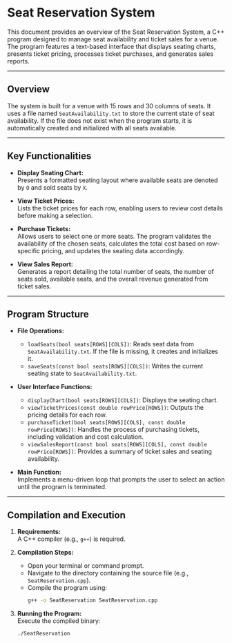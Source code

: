 # Seat Reservation System

This document provides an overview of the Seat Reservation System, a C++ program designed to manage seat availability and ticket sales for a venue. The program features a text-based interface that displays seating charts, presents ticket pricing, processes ticket purchases, and generates sales reports.

---

## Overview

The system is built for a venue with 15 rows and 30 columns of seats. It uses a file named `SeatAvailability.txt` to store the current state of seat availability. If the file does not exist when the program starts, it is automatically created and initialized with all seats available.

---

## Key Functionalities

- **Display Seating Chart:**  
  Presents a formatted seating layout where available seats are denoted by `O` and sold seats by `X`.

- **View Ticket Prices:**  
  Lists the ticket prices for each row, enabling users to review cost details before making a selection.

- **Purchase Tickets:**  
  Allows users to select one or more seats. The program validates the availability of the chosen seats, calculates the total cost based on row-specific pricing, and updates the seating data accordingly.

- **View Sales Report:**  
  Generates a report detailing the total number of seats, the number of seats sold, available seats, and the overall revenue generated from ticket sales.

---

## Program Structure

- **File Operations:**  
  - `loadSeats(bool seats[ROWS][COLS])`: Reads seat data from `SeatAvailability.txt`. If the file is missing, it creates and initializes it.
  - `saveSeats(const bool seats[ROWS][COLS])`: Writes the current seating state to `SeatAvailability.txt`.

- **User Interface Functions:**  
  - `displayChart(bool seats[ROWS][COLS])`: Displays the seating chart.
  - `viewTicketPrices(const double rowPrice[ROWS])`: Outputs the pricing details for each row.
  - `purchaseTicket(bool seats[ROWS][COLS], const double rowPrice[ROWS])`: Handles the process of purchasing tickets, including validation and cost calculation.
  - `viewSalesReport(const bool seats[ROWS][COLS], const double rowPrice[ROWS])`: Provides a summary of ticket sales and seating availability.

- **Main Function:**  
  Implements a menu-driven loop that prompts the user to select an action until the program is terminated.

---

## Compilation and Execution

1. **Requirements:**  
   A C++ compiler (e.g., `g++`) is required.

2. **Compilation Steps:**  
   - Open your terminal or command prompt.
   - Navigate to the directory containing the source file (e.g., `SeatReservation.cpp`).
   - Compile the program using:
     ```bash
     g++ -o SeatReservation SeatReservation.cpp
     ```

3. **Running the Program:**  
   Execute the compiled binary:
   ```bash
   ./SeatReservation

